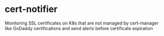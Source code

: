 # cert-notifier
Monitoring SSL certificates on K8s that are not managed by cert-manager like GoDaddy certifications and send alerts before certificate expiration 
